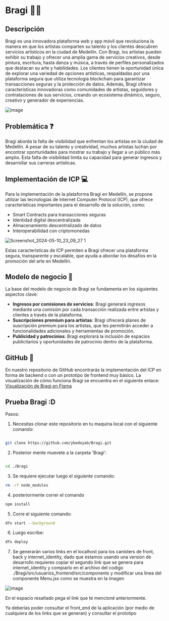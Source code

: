 # Bragi 🎨📱

## Descripción
Bragi es una innovadora plataforma web y app móvil que revoluciona la manera en que los artistas comparten su talento y los clientes descubren servicios artísticos en la ciudad de Medellín. Con Bragi, los artistas pueden exhibir su trabajo y ofrecer una amplia gama de servicios creativos, desde pintura, escritura, hasta danza y música, a través de perfiles personalizados que destacan su arte y habilidades. Los clientes tienen la oportunidad única de explorar una variedad de opciones artísticas, respaldadas por una plataforma segura que utiliza tecnología blockchain para garantizar transacciones seguras y la protección de datos. Además, Bragi ofrece características innovadoras como comunidades de artistas, seguidores y contrataciones de sus servicios, creando un ecosistema dinámico, seguro, creativo y generador de experiencias.

![image](https://github.com/ybedoyab/Bragi/assets/72664432/4bc1ef00-d3d6-4fcc-b2d3-f77eef5b7a9d)


## Problemática ❓
Bragi aborda la falta de visibilidad que enfrentan los artistas en la ciudad de Medellín. A pesar de su talento y creatividad, muchos artistas luchan por encontrar oportunidades para mostrar su trabajo y llegar a un público más amplio. Esta falta de visibilidad limita su capacidad para generar ingresos y desarrollar sus carreras artísticas.

## Implementación de ICP 💻
Para la implementación de la plataforma Bragi en Medellín, se propone utilizar las tecnologías de Internet Computer Protocol (ICP), que ofrece características importantes para el desarrollo de la solución, como:  
- Smart Contracts para transacciones seguras
- Identidad digital descentralizada
- Almacenamiento descentralizado de datos
- Interoperabilidad con criptomonedas

![Screenshot_2024-05-10_23_09_27 1](https://github.com/ybedoyab/Bragi/assets/72664432/de2d602f-16a6-433c-921e-b08cd6ff0348)


Estas características de ICP permiten a Bragi ofrecer una plataforma segura, transparente y escalable, que ayuda a abordar los desafíos en la promoción del arte en Medellín.

## Modelo de negocio 💼
La base del modelo de negocio de Bragi se fundamenta en los siguientes aspectos clave:  
- **Ingresos por comisiones de servicios**: Bragi generará ingresos mediante una comisión por cada transacción realizada entre artistas y clientes a través de la plataforma.  
- **Suscripciones premium para artistas**: Bragi ofrecerá planes de suscripción premium para los artistas, que les permitirán acceder a funcionalidades adicionales y herramientas de promoción.  
- **Publicidad y patrocinios**: Bragi explorará la inclusión de espacios publicitarios y oportunidades de patrocinio dentro de la plataforma.  

## GitHub 🚀
En nuestro repositorio de GitHub encontrarás la implementación del ICP en forma de backend o con un prototipo de frontend muy básico. La visualización de cómo funciona Bragi se encuentra en el siguiente enlace: [Visualización de Bragi en Figma](https://www.figma.com/proto/AmQPUAtlrZurNAtIAu6WhV/Bragi?node-id=72-1625&t=BnAcLXVRa0hBFj30-1&scaling=min-zoom&page-id=19%3A2664&starting-point-node-id=19%3A2666)

## Prueba Bragi :D

Pasos:

1. Necesitas clonar este repositorio en tu maquina local con el siguiente comando:
```bash

git clone https://github.com/ybedoyab/Bragi.git
```
2. Posterior mente muevete a la carpeta 'Bragi':
```bash

cd ./Bragi
```

3. Se requiere ejecutar luego el siguiente comando:  
```bash
rm -rf node_modules
```

4.  posteriormente correr el comando

```bash
npm install
```

5. Corre el siguiente comando:

```bash
dfx start --background
```

6. Luego escribe: 

```bash
dfx deploy
```

7. Se generarán varios links en el localhost para los canisters de front, back y internet_identity, dado que estamos usando una version de desarrollo requieres copiar el segundo link que se genera para internet_identity y compiarlo en el archivo del codigo ./Bragi/src/usuarios_frontend/src/components y modificar una linea del componente Menu.jsx como se muestra en la imagen 

![image](https://github.com/ybedoyab/Bragi/assets/117226776/d5e213c7-9304-4521-b763-400853fecc07)


En el espacio resaltado pega el link que te mencioné anteriormente.

Ya deberías poder consultar el front_end de la aplicación (por medio de cualquiera de los links que se generan) y consultar el prototipo
